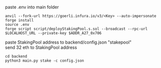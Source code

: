 paste .env into main folder
```
anvil --fork-url https://goerli.infura.io/v3/<Key> --auto-impersonate
forge install
source .env
forge script script/deployStakingPool.s.sol --broadcast --rpc-url $LOCALHOST_URL --private-key $ADDR_A27_0x706
```
paste StakingPool address to backend/config.json "stakepool" \
send 32 eth to StakingPool address
```
cd backend
python3 main.py stake -c config.json
```
